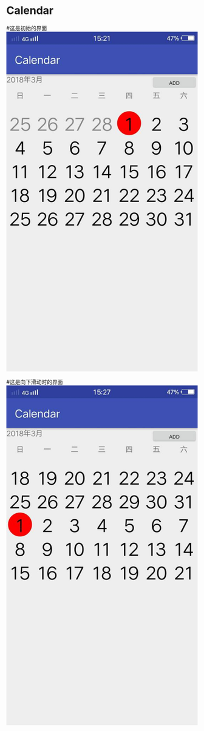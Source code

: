 # Calendar
#这是初始的界面
![初始的界面](https://github.com/DifferentN/Calendar/blob/master/pic/%E5%88%9D%E5%A7%8B.jpg)

#这是向下滑动时的界面
![滑动时的界面](https://github.com/DifferentN/Calendar/blob/master/pic/%E6%BB%91%E5%8A%A8.jpg)
